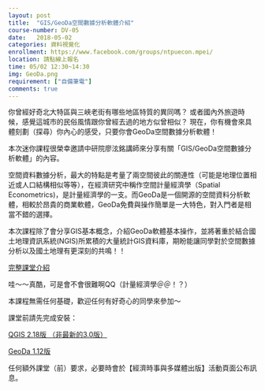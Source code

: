 ```yaml
---
layout: post  
title:  "GIS/GeoDa空間數據分析軟體介紹"  
course-number: DV-05 
date:   2018-05-02 
categories: 資料視覺化  
enrollment: https://www.facebook.com/groups/ntpuecon.mpei/
location: 請點線上報名  
time: 05/02 12:30~14:30  
img: GeoDa.png
requirement: ["自備筆電"]  
comments: true  
---
```


你曾經好奇北大特區與三峽老街有哪些地區特質的異同嗎？
或者國內外旅遊時候，感覺這城市的民俗風情跟你曾經去過的地方似曾相似？
現在，你有機會來具體刻劃（探尋）你內心的感受，只要你會GeoDa空間數據分析軟體！

本次迷你課程很榮幸邀請中研院廖泫銘講師來分享有關「GIS/GeoDa空間數據分析軟體」的內容。

空間資料數據分析，最大的特點是考量了兩空間彼此的關連性（可能是地理位置相近或人口結構相似等等），在經濟研究中稱作空間計量經濟學（Spatial Econometrics)，是計量經濟學的一支。而GeoDa是一個開源的空間資料分析軟體，相較於昂貴的商業軟體，GeoDa免費與操作簡單是一大特色，對入門者是相當不錯的選擇。

本次課程除了會分享GIS基本概念，介紹GeoDa軟體基本操作，並將著重於結合國土地理資訊系統(NGIS)所累積的大量統計GIS資料庫，期盼能讓同學對於空間數據分析以及國土地理有更深刻的共鳴！！

[完整課堂介紹](http://bit.ly/2HLKIKD)

哇～～真酷，可是會不會很難啊QQ（計量經濟學＠＠！？）

本課程無需任何基礎，歡迎任何有好奇心的同學來參加～

課堂前請先完成安裝：

[QGIS 2.18版 （非最新的3.0版）](https://qgis.org/en/site/forusers/download.html)

[GeoDa 1.12版](http://geodacenter.github.io/)

任何額外課堂（前）要求，必要時會於【經濟時事與多媒體出版】活動頁面公布訊息。

